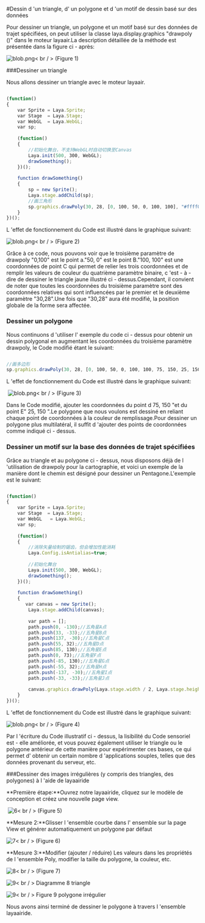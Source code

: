 #Dessin d 'un triangle, d' un polygone et d 'un motif de dessin basé sur des données



Pour dessiner un triangle, un polygone et un motif basé sur des données de trajet spécifiées, on peut utiliser la classe laya.display.graphics "drawpoly ()" dans le moteur layaair.La description détaillée de la méthode est présentée dans la figure ci - après:

​![blob.png](img/1.png)< br / >
(Figure 1)



###Dessiner un triangle

Nous allons dessiner un triangle avec le moteur layaair.


```javascript

(function()
{
    var Sprite = Laya.Sprite;
    var Stage  = Laya.Stage;
    var WebGL  = Laya.WebGL;
    var sp;
  
    (function()
    {
        //初始化舞台，不支持WebGL时自动切换至Canvas
        Laya.init(500, 300, WebGL);
        drawSomething();
    })();
  
    function drawSomething()
    {
        sp = new Sprite();
        Laya.stage.addChild(sp);
        //画三角形
        sp.graphics.drawPoly(30, 28, [0, 100, 50, 0, 100, 100], "#ffff00");
    }
})();
```


L 'effet de fonctionnement du Code est illustré dans le graphique suivant:

​![blob.png](img/2.png)< br / >
(Figure 2)

Grâce à ce code, nous pouvons voir que le troisième paramètre de drawpoly "0,100" est le point a."50, 0" est le point B."100, 100" est une coordonnées de point C qui permet de relier les trois coordonnées et de remplir les valeurs de couleur du quatrième paramètre binaire, c 'est - à - dire de dessiner le triangle jaune illustré ci - dessus.Cependant, il convient de noter que toutes les coordonnées du troisième paramètre sont des coordonnées relatives qui sont influencées par le premier et le deuxième paramètre "30,28".Une fois que "30,28" aura été modifié, la position globale de la forme sera affectée.





### **Dessiner un polygone**

Nous continuons d 'utiliser l' exemple du code ci - dessus pour obtenir un dessin polygonal en augmentant les coordonnées du troisième paramètre drawpoly, le Code modifié étant le suivant:


```javascript

//画多边形
sp.graphics.drawPoly(30, 28, [0, 100, 50, 0, 100, 100, 75, 150, 25, 150], "#ffff00");
```


L 'effet de fonctionnement du Code est illustré dans le graphique suivant:



​	![blob.png](img/3.png)< br / >
(Figure 3)

Dans le Code modifié, ajouter les coordonnées du point d 75, 150 "et du point E" 25, 150 ".Le polygone que nous voulons est dessiné en reliant chaque point de coordonnées à la couleur de remplissage.Pour dessiner un polygone plus multilatéral, il suffit d 'ajouter des points de coordonnées comme indiqué ci - dessus.



### **Dessiner un motif sur la base des données de trajet spécifiées**

Grâce au triangle et au polygone ci - dessus, nous disposons déjà de l 'utilisation de drawpoly pour la cartographie, et voici un exemple de la manière dont le chemin est désigné pour dessiner un Pentagone.L'exemple est le suivant:


```javascript

(function()
{
    var Sprite = Laya.Sprite;
    var Stage  = Laya.Stage;
    var WebGL   = Laya.WebGL;
    var sp;
     
    (function()
    {
        //消除矢量绘制的锯齿，但会增加性能消耗
        Laya.Config.isAntialias=true;
         
        //初始化舞台
        Laya.init(500, 300, WebGL);
        drawSomething();
    })();
  
    function drawSomething()
    {
       var canvas = new Sprite();
        Laya.stage.addChild(canvas);
 
        var path = [];
        path.push(0, -130);//五角星A点
        path.push(33, -33);//五角星B点
        path.push(137, -30);//五角星C点
        path.push(55, 32);//五角星D点
        path.push(85, 130);//五角星E点
        path.push(0, 73);//五角星F点
        path.push(-85, 130);//五角星G点
        path.push(-55, 32);//五角星H点
        path.push(-137, -30);//五角星I点
        path.push(-33, -33);//五角星J点
 
        canvas.graphics.drawPoly(Laya.stage.width / 2, Laya.stage.height / 2, path, "#FF7F50");   
    }
})();
```


L 'effet de fonctionnement du Code est illustré dans le graphique suivant:

​![blob.png](img/4.png)< br / >
(Figure 4)

Par l 'écriture du Code illustratif ci - dessus, la lisibilité du Code sensoriel est - elle améliorée, et vous pouvez également utiliser le triangle ou le polygone antérieur de cette manière pour expérimenter ces bases, ce qui permet d' obtenir un certain nombre d 'applications souples, telles que des données provenant du serveur, etc.



###Dessiner des images irrégulières (y compris des triangles, des polygones) à l 'aide de layaairide



**Première étape:**Ouvrez notre layaairide, cliquez sur le modèle de conception et créez une nouvelle page view.



​	![6](img/5.png)< br / >
(Figure 5)

**Mesure 2:**Glisser l 'ensemble courbe dans l' ensemble sur la page View et générer automatiquement un polygone par défaut

​![7](img/6.png)< br / >
(Figure 6)

**Mesure 3:**Modifier (ajouter / réduire) Les valeurs dans les propriétés de l 'ensemble Poly, modifier la taille du polygone, la couleur, etc.

​![8](img/7.png)< br / >
(Figure 7)

​![9](img/8.png)< br / >
Diagramme 8 triangle

​![9](img/9.png)< br / >
Figure 9 polygone irrégulier



Nous avons ainsi terminé de dessiner le polygone à travers l 'ensemble layaairide.